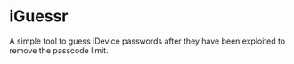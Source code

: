 # iGuessr
A simple tool to guess iDevice passwords after they have been exploited to remove the passcode limit.
